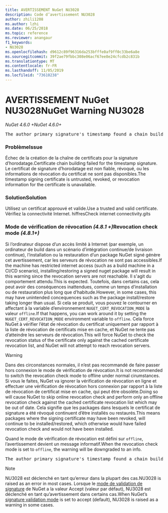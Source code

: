 ```yaml
---
title: AVERTISSEMENT NuGet NU3028
description: Code d’avertissement NU3028
author: zhili1208
ms.author: lzhi
ms.date: 06/25/2018
ms.topic: reference
ms.reviewer: anangaur
f1_keywords:
- NU3028
ms.openlocfilehash: d9612c89f96316da253bfffe0af9ff0c33be6a8e
ms.sourcegitcommit: 39f2ae79fbbc308e06acf67ee8e24cfcdb2c831b
ms.translationtype: MT
ms.contentlocale: fr-FR
ms.lasthandoff: 11/05/2019
ms.locfileid: "73610238"
---
```

# <a name="nuget-warning-nu3028"></a><span data-ttu-id="a4d61-103">AVERTISSEMENT NuGet NU3028</span><span class="sxs-lookup"><span data-stu-id="a4d61-103">NuGet Warning NU3028</span></span>

<span data-ttu-id="a4d61-104">*NuGet 4.6.0 +*</span><span class="sxs-lookup"><span data-stu-id="a4d61-104">*NuGet 4.6.0+*</span></span>

<pre>The author primary signature's timestamp found a chain building issue: The revocation function was unable to check revocation because the revocation server could not be reached. For more information, visit https://aka.ms/certificateRevocationMode</pre>

### <a name="issue"></a><span data-ttu-id="a4d61-105">Problème</span><span class="sxs-lookup"><span data-stu-id="a4d61-105">Issue</span></span>
<span data-ttu-id="a4d61-106">Échec de la création de la chaîne de certificats pour la signature d’horodatage.</span><span class="sxs-lookup"><span data-stu-id="a4d61-106">Certificate chain building failed for the timestamp signature.</span></span> <span data-ttu-id="a4d61-107">Le certificat de signature d’horodatage est non fiable, révoqué, ou les informations de révocation du certificat ne sont pas disponibles.</span><span class="sxs-lookup"><span data-stu-id="a4d61-107">The timestamp signing certificate is untrusted, revoked, or revocation information for the certificate is unavailable.</span></span>

### <a name="solution"></a><span data-ttu-id="a4d61-108">Solution</span><span class="sxs-lookup"><span data-stu-id="a4d61-108">Solution</span></span>
<span data-ttu-id="a4d61-109">Utilisez un certificat approuvé et valide.</span><span class="sxs-lookup"><span data-stu-id="a4d61-109">Use a trusted and valid certificate.</span></span> <span data-ttu-id="a4d61-110">Vérifiez la connectivité Internet. hiffres</span><span class="sxs-lookup"><span data-stu-id="a4d61-110">Check internet connectivity.gits</span></span>

### <a name="revocation-check-mode-481"></a><span data-ttu-id="a4d61-111">Mode de vérification de révocation *(4.8.1 +)*</span><span class="sxs-lookup"><span data-stu-id="a4d61-111">Revocation check mode *(4.8.1+)*</span></span>
<span data-ttu-id="a4d61-112">Si l’ordinateur dispose d’un accès limité à Internet (par exemple, un ordinateur de build dans un scénario d’intégration continue/de livraison continue), l’installation ou la restauration d’un package NuGet signé génère cet avertissement, car les serveurs de révocation ne sont pas accessibles.</span><span class="sxs-lookup"><span data-stu-id="a4d61-112">If the machine has restricted internet access (such as a build machine in a CI/CD scenario), installing/restoring a signed nuget package will result in this warning since the revocation servers are not reachable.</span></span> <span data-ttu-id="a4d61-113">Il s'agit du comportement attendu.</span><span class="sxs-lookup"><span data-stu-id="a4d61-113">This is expected.</span></span>
<span data-ttu-id="a4d61-114">Toutefois, dans certains cas, cela peut avoir des conséquences inattendues, comme un temps d’installation ou de restauration plus long que d’habitude.</span><span class="sxs-lookup"><span data-stu-id="a4d61-114">However, in some cases, this may have unintended concequences such as the package install/restore taking longer than usual.</span></span> <span data-ttu-id="a4d61-115">Si cela se produit, vous pouvez le contourner en affectant à la variable d’environnement `NUGET_CERT_REVOCATION_MODE` la valeur `offline`.</span><span class="sxs-lookup"><span data-stu-id="a4d61-115">If that happens, you can work around it by setting the `NUGET_CERT_REVOCATION_MODE` environment variable to `offline`.</span></span> <span data-ttu-id="a4d61-116">Cela force NuGet à vérifier l’état de révocation du certificat uniquement par rapport à la liste de révocation de certificats mise en cache, et NuGet ne tente pas d’atteindre les serveurs de révocation.</span><span class="sxs-lookup"><span data-stu-id="a4d61-116">This will force NuGet to check the revocation status of the certificate only against the cached certificate revocation list, and NuGet will not attempt to reach revocation servers.</span></span>

> [!Warning]
> <span data-ttu-id="a4d61-117">Dans des circonstances normales, il n’est pas recommandé de faire passer hors connexion le mode de vérification de révocation.</span><span class="sxs-lookup"><span data-stu-id="a4d61-117">It is not recommended to switch the revocation check mode to offline under normal cirumstances.</span></span> <span data-ttu-id="a4d61-118">Si vous le faites, NuGet va ignorer la vérification de révocation en ligne et effectuer une vérification de révocation hors connexion par rapport à la liste de révocation de certificat mise en cache, qui peut être obsolète.</span><span class="sxs-lookup"><span data-stu-id="a4d61-118">Doing so will cause NuGet to skip online revocation check and perform only an offline revocation check against the cached certificate revocation list which may be out of date.</span></span> <span data-ttu-id="a4d61-119">Cela signifie que les packages dans lesquels le certificat de signature a été révoqué continuent d’être installés ou restaurés.</span><span class="sxs-lookup"><span data-stu-id="a4d61-119">This means packages where the signing certificate may have been revoked, will continue to be installed/restored, which otherwise would have failed revocation check and would not have been installed.</span></span>

<span data-ttu-id="a4d61-120">Quand le mode de vérification de révocation est défini sur `offline`, l’avertissement devient un message informatif.</span><span class="sxs-lookup"><span data-stu-id="a4d61-120">When the revocation check mode is set to `offline`, the warning will be downgraded to an info.</span></span>

<pre>The author primary signature's timestamp found a chain building issue: The revocation function was unable to check revocation because the certificate is not available in the cached certificate revocation list and NUGET_CERT_REVOCATION_MODE environment variable has been set to offline. For more information, visit https://aka.ms/certificateRevocationMode.</pre>

> [!Note]
> <span data-ttu-id="a4d61-121">NU3028 est déclenché en tant qu’erreur dans la plupart des cas.</span><span class="sxs-lookup"><span data-stu-id="a4d61-121">NU3028 is raised as an error in most cases.</span></span> <span data-ttu-id="a4d61-122">Lorsque le [mode de validation de signature](https://docs.microsoft.com/nuget/consume-packages/installing-signed-packages#configure-package-signature-requirements) de NuGet a la valeur Accept (valeur par défaut), NU3028 est déclenché en tant qu’avertissement dans certains cas.</span><span class="sxs-lookup"><span data-stu-id="a4d61-122">When NuGet’s [signature validation mode](https://docs.microsoft.com/nuget/consume-packages/installing-signed-packages#configure-package-signature-requirements) is set to accept (default), NU3028 is raised as a warning in some cases.</span></span>
